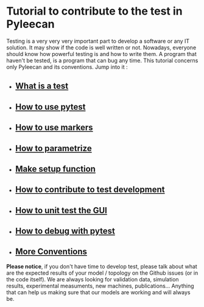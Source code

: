# Tutorial to contribute to the test in Pyleecan

Testing is a very very very important part to develop a software or any IT solution. It may show if the code is well written or not. Nowadays, everyone should
know how powerful testing is and how to write them. A program that haven't be tested, is a program that can bug any time.
This tutorial concerns only Pyleecan and its conventions. Jump into it :

* ## [What is a test](https://github.com/Eomys/pyleecan-doc/blob/master/Tests_Turorials/what.is.a.test.md)
* ## [How to use pytest](https://github.com/Eomys/pyleecan-doc/blob/master/Tests_Turorials/how.to.use.pytest.md)
* ## [How to use markers](https://github.com/Eomys/pyleecan-doc/blob/master/Tests_Turorials/how.to.use.markers.md)
* ## [How to parametrize](https://github.com/Eomys/pyleecan-doc/blob/master/Tests_Turorials/how.to.parametrize.md)
* ## [Make setup function](https://github.com/Eomys/pyleecan-doc/blob/master/Tests_Turorials/make.setup.function.md)
* ## [How to contribute to test development](https://github.com/Eomys/pyleecan-doc/blob/master/Tests_Turorials/how.to.contribute.md)
* ## [How to unit test the GUI](https://github.com/Eomys/pyleecan-doc/blob/master/Tests_Turorials/how.to.unit.test.GUI.md)
* ## [How to debug with pytest](https://github.com/Eomys/pyleecan-doc/blob/master/Tests_Turorials/how.to.debug.with.pytest.md)
* ## [More Conventions](https://github.com/Eomys/pyleecan-doc/blob/master/Tests_Turorials/more.conventions.md)


__Please notice__, if you don't have time to develop test, please talk about what are the expected results of your model / topology on the Github issues (or in the code itself). We are always looking for validation data, simulation results, experimental measuments, new machines, publications... Anything that can help us making sure that our models are working and will always be.
